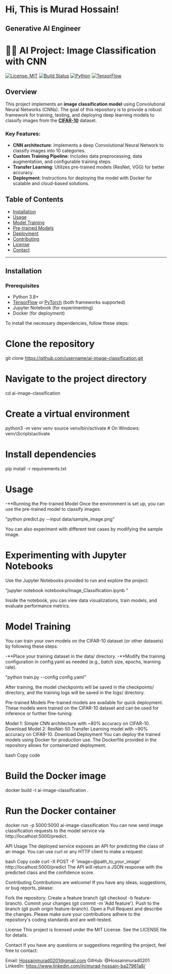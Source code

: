 <h1>Hi, This is Murad Hossain! 
<h2> Generative AI Engineer 

# 👨‍💻 AI Project: **Image Classification with CNN**

[![License: MIT](https://img.shields.io/badge/License-MIT-green.svg)](https://opensource.org/licenses/MIT)
[![Build Status](https://travis-ci.org/username/repo.svg?branch=main)](https://travis-ci.org/username/repo)
[![Python](https://img.shields.io/badge/Made%20with-Python-1f425f.svg)](https://www.python.org/)
[![TensorFlow](https://img.shields.io/badge/Made%20with-TensorFlow-FF6F00.svg)](https://www.tensorflow.org/)

## Overview

This project implements an **image classification model** using Convolutional Neural Networks (CNNs). The goal of this repository is to provide a robust framework for training, testing, and deploying deep learning models to classify images from the **[CIFAR-10](https://www.cs.toronto.edu/~kriz/cifar.html)** dataset.

### Key Features:

- **CNN architecture**: Implements a deep Convolutional Neural Network to classify images into 10 categories.
- **Custom Training Pipeline**: Includes data preprocessing, data augmentation, and configurable training steps.
- **Transfer Learning**: Utilizes pre-trained models (ResNet, VGG) for better accuracy.
- **Deployment**: Instructions for deploying the model with Docker for scalable and cloud-based solutions.

## Table of Contents

- [Installation](#installation)
- [Usage](#usage)
- [Model Training](#model-training)
- [Pre-trained Models](#pre-trained-models)
- [Deployment](#deployment)
- [Contributing](#contributing)
- [License](#license)
- [Contact](#contact)

---

## Installation

### Prerequisites

- Python 3.8+
- [TensorFlow](https://www.tensorflow.org/) or [PyTorch](https://pytorch.org/) (both frameworks supported)
- Jupyter Notebook (for experimenting)
- Docker (for deployment)

To install the necessary dependencies, follow these steps:


# Clone the repository
git clone https://github.com/username/ai-image-classification.git

# Navigate to the project directory
cd ai-image-classification

# Create a virtual environment
python3 -m venv venv
source venv/bin/activate  # On Windows: venv\Scripts\activate

# Install dependencies
pip install -r requirements.txt

# Usage
-**Running the Pre-trained Model
Once the environment is set up, you can use the pre-trained model to classify images:

"python predict.py --input data/sample_image.png"

You can also experiment with different test cases by modifying the sample image.

# Experimenting with Jupyter Notebooks
 Use the Jupyter Notebooks provided to run and explore the project:


"jupyter notebook notebooks/Image_Classification.ipynb "

Inside the notebook, you can view data visualizations, train models, and evaluate performance metrics.

# Model Training
You can train your own models on the CIFAR-10 dataset (or other datasets) by following these steps:

-**Place your training dataset in the data/ directory.
-**Modify the training configuration in config.yaml as needed (e.g., batch size, epochs, learning rate).

"python train.py --config config.yaml"

After training, the model checkpoints will be saved in the checkpoints/ directory, and the training logs will be saved in the logs/ directory.

Pre-trained Models
Pre-trained models are available for quick deployment. These models were trained on the CIFAR-10 dataset and can be used for inference or further fine-tuning:

Model 1: Simple CNN architecture with ~80% accuracy on CIFAR-10. Download
Model 2: ResNet-50 Transfer Learning model with ~90% accuracy on CIFAR-10. Download
Deployment
You can deploy the trained models using Docker for production use. The Dockerfile provided in the repository allows for containerized deployment.

bash
Copy code
# Build the Docker image
docker build -t ai-image-classification .

# Run the Docker container
docker run -p 5000:5000 ai-image-classification
You can now send image classification requests to the model service via http://localhost:5000/predict.

API Usage
The deployed service exposes an API for predicting the class of an image. You can use curl or any HTTP client to make a request:

bash
Copy code
curl -X POST -F 'image=@path_to_your_image' http://localhost:5000/predict
The API will return a JSON response with the predicted class and the confidence score.

Contributing
Contributions are welcome! If you have any ideas, suggestions, or bug reports, please:

Fork the repository.
Create a feature branch (git checkout -b feature-branch).
Commit your changes (git commit -m 'Add feature').
Push to the branch (git push origin feature-branch).
Open a Pull Request and describe the changes.
Please make sure your contributions adhere to the repository's coding standards and are well-tested.

License
This project is licensed under the MIT License. See the LICENSE file for details.

Contact
If you have any questions or suggestions regarding the project, feel free to contact:

Email: Hossainmurad0201@gmail.com
GitHub: @Hossainmurad0201
LinkedIn: https://www.linkedin.com/in/murad-hossain-ba27961a8/
